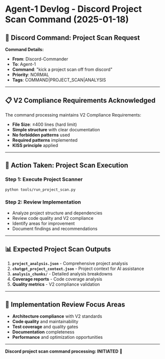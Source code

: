 # Agent-1 Devlog - Discord Project Scan Command (2025-01-18)

## 🎯 **Discord Command: Project Scan Request**

**Command Details:**
- **From**: Discord-Commander
- **To**: Agent-1
- **Command**: "kick a project scan off from discord"
- **Priority**: NORMAL
- **Tags**: COMMAND|PROJECT_SCAN|ANALYSIS

---

## 📋 **V2 Compliance Requirements Acknowledged**

The command processing maintains V2 Compliance Requirements:
- **File Size**: ≤400 lines (hard limit)
- **Simple structure** with clear documentation
- **No forbidden patterns** used
- **Required patterns** implemented
- **KISS principle** applied

---

## 🚀 **Action Taken: Project Scan Execution**

### **Step 1: Execute Project Scanner**
```bash
python tools/run_project_scan.py
```

### **Step 2: Review Implementation**
- Analyze project structure and dependencies
- Review code quality and V2 compliance
- Identify areas for improvement
- Document findings and recommendations

---

## 📊 **Expected Project Scan Outputs**

1. **`project_analysis.json`** - Comprehensive project analysis
2. **`chatgpt_project_context.json`** - Project context for AI assistance
3. **`analysis_chunks/`** - Detailed analysis breakdowns
4. **Coverage reports** - Code coverage analysis
5. **Quality metrics** - V2 compliance validation

---

## 🎯 **Implementation Review Focus Areas**

- **Architecture compliance** with V2 standards
- **Code quality** and maintainability
- **Test coverage** and quality gates
- **Documentation** completeness
- **Performance** and optimization opportunities

---

**Discord project scan command processing: INITIATED** 🚀
